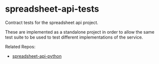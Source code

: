 # spreadsheet-api-tests

Contract tests for the spreadsheet api project.

These are implemented as a standalone project in order to allow the same test
suite to be used to test different implementations of the service.

Related Repos:
- [spreadsheet-api-python](https://github.com/ed-rw/spreadsheet-api-python)
